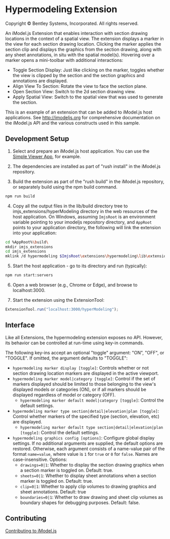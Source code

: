 # Hypermodeling Extension

Copyright © Bentley Systems, Incorporated. All rights reserved.

An iModel.js Extension that enables interaction with section drawing locations in the context of a spatial view.
The extension displays a marker in the view for each section drawing location. Clicking the marker applies the section clip and displays the graphics from the section drawing, along with any sheet annotations, in situ with the spatial model(s). Hovering over a marker opens a mini-toolbar with additional interactions:
  * Toggle Section Display: Just like clicking on the marker, toggles whether the view is clipped by the section and the section graphics and annotations are displayed.
  * Align View To Section: Rotate the view to face the section plane.
  * Open Section View: Switch to the 2d section drawing view.
  * Apply Spatial View: Switch to the spatial view that was used to generate the section.

This is an example of an extension that can be added to iModel.js host applications.
See http://imodeljs.org for comprehensive documentation on the iModel.js API and the various constructs used in this sample.

## Development Setup

1. Select and prepare an iModel.js host application. You can use the [Simple Viewer App](https://github.com/imodeljs/imodeljs-samples/tree/master/interactive-app/simple-viewer-app), for example.

2. The dependencies are installed as part of "rush install" in the iModel.js repository.

3. Build the extension as part of the "rush build" in the iModel.js repository, or separately build using the npm build command.

  ```sh
  npm run build
  ```

4. Copy all the output files in the lib/build directory tree to imjs_extensions/hyperModeling directory in the web resources of the host application. On Windows, assuming `ImjsRoot` is an environment variable pointing to your imodeljs repository directory, and `AppRoot` points to your application directory, the following will link the extension into your application:

  ```sh
  cd %AppRoot%\build\
  mkdir imjs_extensions
  cd imjs_extensions
  mklink /d hypermodeling $ImjsRoot\extensions\hypermodeling\lib\extension\
  ```

5. Start the host application - go to its directory and run (typically):

  ```sh
  npm run start:servers
  ```

6. Open a web browser (e.g., Chrome or Edge), and browse to localhost:3000.

7. Start the extension using the ExtensionTool:

  ```ts
  ExtensionTool.run("localhost:3000/hyperModeling");
  ```

## Interface

Like all Extensions, the hypermodeling extension exposes no API. However, its behavior can be controlled at run-time using key-in commands.

The following key-ins accept an optional "toggle" argument: "ON", "OFF", or "TOGGLE". If omitted, the argument defaults to "TOGGLE":
* `hypermodeling marker display [toggle]`: Controls whether or not section drawing location markers are displayed in the active viewport.
* `hypermodeling marker model|category [toggle]`: Control if the set of markers displayed should be limited to those belonging to the view's displayed models or categories (ON), or if all markers should be displayed regardless of model or category (OFF).
  * `hypermodeling marker default model|category [toggle]`: Control the default settings.
* `hypermodeling marker type section|detail|elevation|plan [toggle]`: Control whether markers of the specified type (section, elevation, etc) are displayed.
  * `hypermodeling marker default type section|detail|elevation|plan [toggle]`: Control the default settings.
* `hypermodeling graphics config [options]`: Configure global display settings. If no additional arguments are supplied, the default options are restored. Otherwise, each argument consists of a name-value pair of the format `name=value`, where value is `1` for `true` or `0` for `false`. Names are case-insensitive. Options:
  * `drawings=0|1`: Whether to display the section drawing graphics when a section marker is toggled on. Default: true.
  * `sheets=0|1`: Whether to display sheet annotations when a section marker is toggled on. Default: true.
  * `clip=0|1`: Whether to apply clip volumes to drawing graphics and sheet annotations. Default: true
  * `boundaries=0|1`: Whether to draw drawing and sheet clip volumes as boundary shapes for debugging purposes. Default: false.

## Contributing

[Contributing to iModel.js](https://github.com/imodeljs/imodeljs/blob/master/CONTRIBUTING.md)
